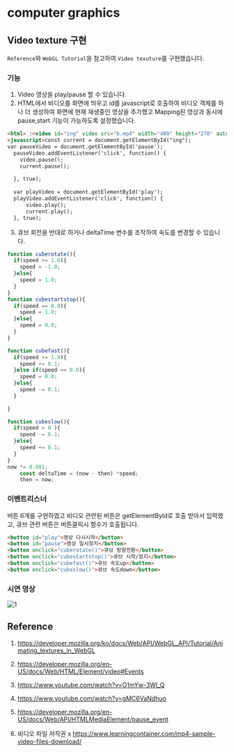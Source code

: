 # computer graphics

## Video texture 구현
`Reference`와 `WebGL Tutorial`을 참고하여 `Video texuture`를 구현했습니다.

### 기능

1. Video 영상을 play/pause 할 수 있습니다.
2. HTML에서 비디오를 화면에 띄우고 id를 javascript로 호출하여 비디오 객체를 하나 더 생성하여 화면에 현재 재생중인 영상을 추가했고 Mapping된 영상과 동시에 pause,start 기능이 가능하도록 설정했습니다.
```html
<html> :<video id="ing" video src="b.mp4" width="480" height="270" autoplay="autoplay">현재 재생중인 영상</video>
<javascript>const current = document.getElementById("ing");
var pauseVideo = document.getElementById('pause');
  pauseVideo.addEventListener('click', function() {
    video.pause(); 
    current.pause();
  
  }, true);
  
  var playVideo = document.getElementById('play');
  playVideo.addEventListener('click', function() {
      video.play(); 
      current.play();
  }, true);
```

3. 큐브 회전을 반대로 하거나 deltaTime 변수를 조작하여 속도를 변경할 수 있습니다.
```js
function cuberotate(){
  if(speed >= 1.0){
    speed = -1.0;
  }else{
    speed = 1.0;
  }
}
function cubestartstop(){
  if(speed == 0.0){
    speed = 1.0;
  }else{
    speed = 0.0;
  }
}

function cubefast(){
  if(speed >= 1.0){
    speed += 0.1;
  }else if(speed == 0.0){
    speed = 0.0;
  }else{
    speed -= 0.1;
  }
  
}

function cubeslow(){
  if(speed > 0 ){
    speed -= 0.1;
  }else{
    speed += 0.1;
  }
}
now *= 0.001; 
    const deltaTime = (now - then) *speed;
    then = now;
```

### 이벤트리스너
버튼 6개를 구현하였고 비디오 관련된 버튼은 getElementById로 호출 받아서 입력했고, 큐브 관련 버튼은 버튼클릭시 함수가 호출됩니다.
```html
<button id="play">영상 다시시작</button>
<button id="pause">영상 일시정지</button>
<button onclick="cuberotate()">큐브 방향전환</button>
<button onclick="cubestartstop()">큐브 시작/정지</button>
<button onclick="cubefast()">큐브 속도up</button>
<button onclick="cubeslow()">큐브 속도down</button>
```

### 시연 영상
![1](project.gif)

## Reference
1. https://developer.mozilla.org/ko/docs/Web/API/WebGL_API/Tutorial/Animating_textures_in_WebGL

2. https://developer.mozilla.org/en-US/docs/Web/HTML/Element/video#Events

3. https://www.youtube.com/watch?v=O1mYw-3Wl_Q

4. https://www.youtube.com/watch?v=gMC6VaNdhuo

5. https://developer.mozilla.org/en-US/docs/Web/API/HTMLMediaElement/pause_event

6. 비디오 파일 저작권 x https://www.learningcontainer.com/mp4-sample-video-files-download/